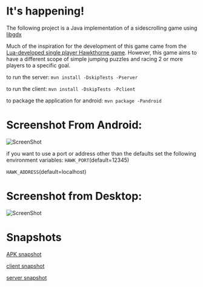 It's happening!
==========

The following project is a Java implementation of a sidescrolling game using [libgdx](http://libgdx.badlogicgames.com/)

Much of the inspiration for the development of this game came from the [Lua-developed single player Hawkthorne game](https://github.com/hawkthorne/hawkthorne-journey). However, this game aims to have a different scope of simple jumping puzzles and racing 2 or more players to a specific goal.

to run the server:
`mvn install -DskipTests -Pserver`

to run the client:
`mvn install -DskipTests -Pclient`

to package the application for android:
`mvn package -Pandroid`

Screenshot From Android:
=========================
![ScreenShot](https://dl.dropboxusercontent.com/u/13978314/hawkthorne/clientServerSnapshots/resizedAndroid.png)

if you want to use a port or address other than the defaults set the following environment variables:
`HAWK_PORT`(default=12345)

`HAWK_ADDRESS`(default=localhost)


Screenshot from Desktop:
========================
![ScreenShot](https://dl.dropboxusercontent.com/u/13978314/hawkthorne/clientServerSnapshots/multi.png)


Snapshots
=========
[APK snapshot](https://dl.dropboxusercontent.com/u/13978314/hawkthorne/clientServerSnapshots/hawkthorneservices-android.apk)

[client snapshot](https://dl.dropboxusercontent.com/u/13978314/hawkthorne/clientServerSnapshots/hawkthorneservices-client-1.0.0-SNAPSHOT-jar-with-dependencies.jar)

[server snapshot](https://dl.dropboxusercontent.com/u/13978314/hawkthorne/clientServerSnapshots/hawkthorneservices-server-1.0.0-SNAPSHOT-jar-with-dependencies.jar)
